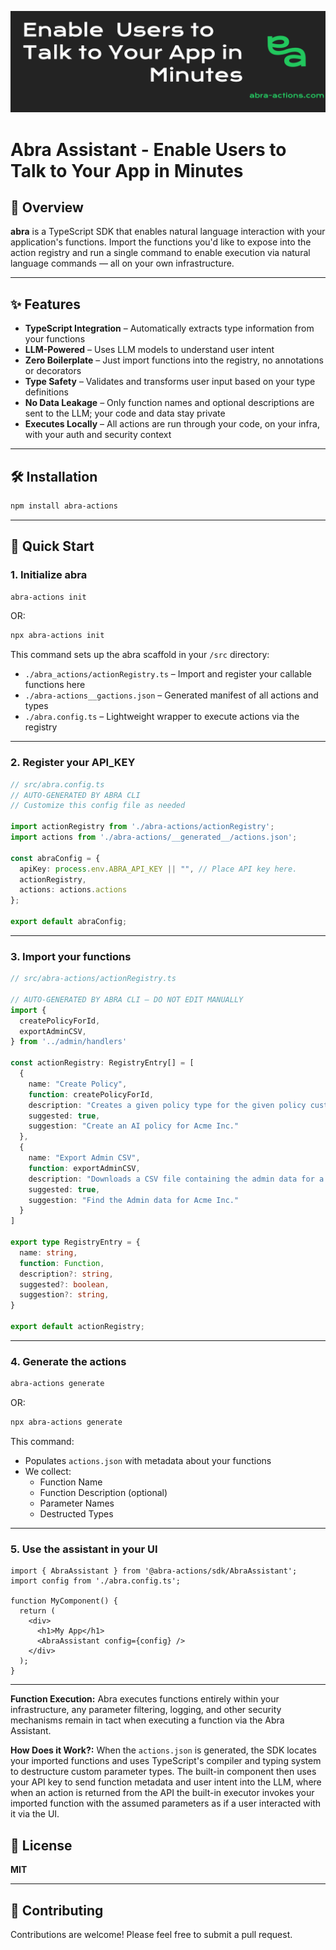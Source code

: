 ![Banner](./assets/banner.png)
# Abra Assistant - Enable Users to Talk to Your App in Minutes

## 🚀 Overview

**abra** is a TypeScript SDK that enables natural language interaction with your application's functions. Import the functions you'd like to expose into the action registry and run a single command to enable execution via natural language commands — all on your own infrastructure.

---

## ✨ Features

- **TypeScript Integration** – Automatically extracts type information from your functions
- **LLM-Powered** – Uses LLM models to understand user intent
- **Zero Boilerplate** – Just import functions into the registry, no annotations or decorators
- **Type Safety** – Validates and transforms user input based on your type definitions
- **No Data Leakage** – Only function names and optional descriptions are sent to the LLM; your code and data stay private
- **Executes Locally** – All actions are run through your code, on your infra, with your auth and security context

---

## 🛠️ Installation

```bash
npm install abra-actions
```

---

## 🔗 Quick Start

### 1. Initialize abra

```bash
abra-actions init 
```

OR: 

```bash
npx abra-actions init
```

This command sets up the abra scaffold in your `/src` directory:

- `./abra_actions/actionRegistry.ts` – Import and register your callable functions here
- `./abra-actions__gactions.json` – Generated manifest of all actions and types
- `./abra.config.ts` – Lightweight wrapper to execute actions via the registry

---

### 2. Register your API_KEY

```ts
// src/abra.config.ts
// AUTO-GENERATED BY ABRA CLI
// Customize this config file as needed

import actionRegistry from './abra-actions/actionRegistry';
import actions from './abra-actions/__generated__/actions.json';

const abraConfig = {
  apiKey: process.env.ABRA_API_KEY || "", // Place API key here. 
  actionRegistry,
  actions: actions.actions
};

export default abraConfig;
```

---

### 3. Import your functions

```ts
// src/abra-actions/actionRegistry.ts

// AUTO-GENERATED BY ABRA CLI — DO NOT EDIT MANUALLY
import {
  createPolicyForId,
  exportAdminCSV,
} from '../admin/handlers'

const actionRegistry: RegistryEntry[] = [
  { 
    name: "Create Policy",
    function: createPolicyForId, 
    description: "Creates a given policy type for the given policy customer.",
    suggested: true,
    suggestion: "Create an AI policy for Acme Inc."
  },
  {
    name: "Export Admin CSV",
    function: exportAdminCSV,
    description: "Downloads a CSV file containing the admin data for a given customer.",
    suggested: true,
    suggestion: "Find the Admin data for Acme Inc."
  }
]

export type RegistryEntry = {
  name: string,
  function: Function,
  description?: string,
  suggested?: boolean,
  suggestion?: string,
}

export default actionRegistry;

```

---

### 4. Generate the actions

```bash
abra-actions generate 
```

OR: 

```bash
npx abra-actions generate
```

This command:
- Populates `actions.json` with metadata about your functions
- We collect:
  - Function Name
  - Function Description (optional)
  - Parameter Names
  - Destructed Types

---

### 5. Use the assistant in your UI

```tsx
import { AbraAssistant } from '@abra-actions/sdk/AbraAssistant';
import config from './abra.config.ts';

function MyComponent() {
  return (
    <div>
      <h1>My App</h1>
      <AbraAssistant config={config} />
    </div>
  );
}
```

---

**Function Execution:**
Abra executes functions entirely within your infrastructure, any parameter filtering, logging, and other security mechanisms remain in tact when executing a function via the Abra Assistant. 


**How Does it Work?:**
When the `actions.json` is generated, the SDK locates your imported functions and uses TypeScript's compiler and typing system to destructure custom parameter types. The built-in component then uses your API key to send function metadata and user intent into the LLM, where when an action is returned from the API the built-in executor invokes your imported function with the assumed parameters as if a user interacted with it via the UI.



## 📄 License

**MIT**

---

## 🤝 Contributing

Contributions are welcome! Please feel free to submit a pull request.
